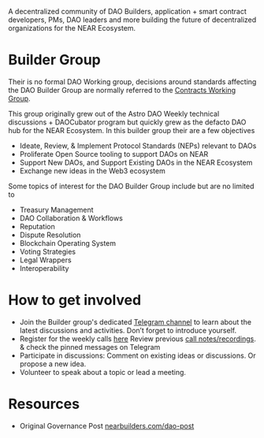 

A decentralized community of DAO Builders, application + smart contract developers, PMs, DAO leaders and more building the future of decentralized organizations for the NEAR Ecosystem.

# Builder Group

Their is no formal DAO Working group, decisions around standards affecting the DAO Builder Group are normally referred to the [Contracts Working Group](https://near.social/#/devgovgigs.near/widget/gigs-board.pages.community.Overview?label=contract-standards).

This group originally grew out of the Astro DAO Weekly technical discussions + DAOCubator program but quickly grew as the defacto DAO hub for the NEAR Ecosystem. In this builder group their are a few objectives

- Ideate, Review, & Implement Protocol Standards (NEPs) relevant to DAOs
- Proliferate Open Source tooling to support DAOs on NEAR
- Support New DAOs, and Support Existing DAOs in the NEAR Ecosystem
- Exchange new ideas in the Web3 ecosystem

Some topics of interest for the DAO Builder Group include but are no limited to

- Treasury Management
- DAO Collaboration & Workflows
- Reputation
- Dispute Resolution
- Blockchain Operating System
- Voting Strategies
- Legal Wrappers
- Interoperability

# **How to get involved**

- Join the Builder group's dedicated [Telegram channel](https://nearbuilders.com/tg-dao) to learn about the latest discussions and activities. Don’t forget to introduce yourself.
- Register for the weekly calls [here](https://nearbuilders.com/dao-calendar)   Review previous [call notes/recordings](https://nearbuilders.com/dao-notes).  & check the pinned messages on Telegram
- Participate in discussions: Comment on existing ideas or discussions. Or propose a new idea.
- Volunteer to speak about a topic or lead a meeting.

# Resources

- Original Governance Post [nearbuilders.com/dao-post](http://nearbuilders.com/dao-post)
